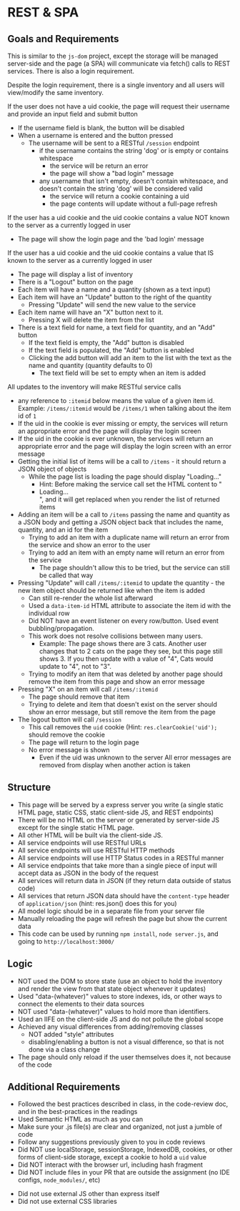 # REST & SPA

## Goals and Requirements

This is similar to the `js-dom` project, except the storage will be managed server-side and the page (a SPA) will communicate via fetch() calls to REST services.  There is also a login requirement.

Despite the login requirement, there is a single inventory and all users will view/modify the same inventory.

If the user does not have a uid cookie, the page will request their username and provide an input field and submit button
- If the username field is blank, the button will be disabled
- When a username is entered and the button pressed
  - The username will be sent to a RESTful `/session` endpoint 
    - if the username contains the string 'dog' or is empty or contains whitespace
      - the service will be return an error
      - the page will show a "bad login" message
    - any username that isn't empty, doesn't contain whitespace, and doesn't contain the string 'dog' will be considered valid
      - the service will return a cookie containing a uid
      - the page contents will update without a full-page refresh

If the user has a uid cookie and the uid cookie contains a value NOT known to the server as a currently logged in user
  - The page will show the login page and the 'bad login' message

If the user has a uid cookie and the uid cookie contains a value that IS known to the server as a currently logged in user
- The page will display a list of inventory
- There is a "Logout" button on the page
- Each item will have a name and a quantity (shown as a text input)
- Each item will have an "Update" button to the right of the quantity
  - Pressing "Update" will send the new value to the service
- Each item name will have an "X" button next to it.
  - Pressing X will delete the item from the list
- There is a text field for name, a text field for quantity, and an "Add" button
  - If the text field is empty, the "Add" button is disabled
  - If the text field is populated, the "Add" button is enabled
  - Clicking the add button will add an item to the list with the text as the name and quantity (quantity defaults to 0)
    - The text field will be set to empty when an item is added

All updates to the inventory will make RESTful service calls
- any reference to `:itemid` below means the value of a given item id.  Example: `/items/:itemid` would be `/items/1` when talking about the item id of `1`
- If the uid in the cookie is ever missing or empty, the services will return an appropriate error and the page will display the login screen
- If the uid in the cookie is ever unknown, the services will return an appropriate error and the page will display the login screen with an error message
- Getting the initial list of items will be a call to `/items` - it should return a JSON object of objects
  - While the page list is loading the page should display "Loading..." 
    - Hint: Before making the service call set the HTML content to "<li>Loading...</li>", and it will get replaced when you render the list of returned items
- Adding an item will be a call to `/items` passing the name and quantity as a JSON body and getting a JSON object back that includes the name, quantity, and an id for the item
  - Trying to add an item with a duplicate name will return an error from the service and show an error to the user
  - Trying to add an item with an empty name will return an error from the service
    - The page shouldn't allow this to be tried, but the service can still be called that way
- Pressing "Update" will call `/items/:itemid` to update the quantity - the new item object should be returned like when the item is added
  - Can still re-render the whole list afterward
  - Used a `data-item-id` HTML attribute to associate the item id with the individual row
  - Did NOT have an event listener on every row/button.  Used event bubbling/propagation.
  - This work does not resolve collisions between many users.  
    - Example: The page shows there are 3 cats.  Another user changes that to 2 cats on the page they see, but this page still shows 3.  If you then update with a value of "4", Cats would update to "4", not to "3".
  - Trying to modify an item that was deleted by another page should remove the item from this page and show an error message
- Pressing "X" on an item will call `/items/:itemid`
  - The page should remove that item 
  - Trying to delete and item that doesn't exist on the server should show an error message, but still remove the item from the page
- The logout button will call `/session`
  - This call removes the `uid` cookie (Hint: `res.clearCookie('uid');` should remove the cookie
  - The page will return to the login page
  - No error message is shown
    - Even if the uid was unknown to the server
All error messages are removed from display when another action is taken

## Structure
- This page will be served by a express server you write (a single static HTML page, static CSS, static client-side JS, and REST endpoints)
- There will be no HTML on the server or generated by server-side JS except for the single static HTML page.  
- All other HTML will be built via the client-side JS.
- All service endpoints will use RESTful URLs
- All service endpoints will use RESTful HTTP methods
- All service endpoints will use HTTP Status codes in a RESTful manner
- All service endpoints that take more than a single piece of input will accept data as JSON in the body of the request
- All services will return data in JSON (if they return data outside of status code)
- All services that return JSON data should have the `content-type` header of `application/json` (hint: res.json() does this for you)
- All model logic should be in a separate file from your server file
- Manually reloading the page will refresh the page but show the current data
- This code can be used by running `npm install`, `node server.js`, and going to `http://localhost:3000/`

## Logic
-  NOT used the DOM to store state (use an object to hold the inventory and render the view from that state object whenever it updates)
  - Used "data-(whatever)" values to store indexes, ids, or other ways to connect the elements to their data sources
  - NOT used "data-(whatever)" values to hold more than identifiers.  
- Used an IIFE on the client-side JS and do not pollute the global scope
- Achieved any visual differences from adding/removing classes
  - NOT added "style" attributes
  - disabling/enabling a button is not a visual difference, so that is not done via a class change
- The page should only reload if the user themselves does it, not because of the code

## Additional Requirements
- Followed the best practices described in class, in the code-review doc, and in the best-practices in the readings
- Used Semantic HTML as much as you can
- Make sure your .js file(s) are clear and organized, not just a jumble of code
- Follow any suggestions previously given to you in code reviews
- Did NOT use localStorage, sessionStorage, IndexedDB, cookies, or other forms of client-side storage, except a cookie to hold a `uid` value
- Did NOT interact with the browser url, including hash fragment
- Did NOT include files in your PR that are outside the assignment (no IDE configs, `node_modules/`, etc)
* Did not use external JS other than express itself
* Did not use external CSS libraries

